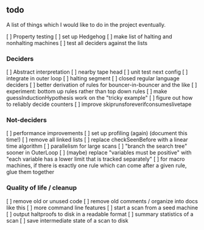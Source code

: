 ## todo 
A list of things which I would like to do in the project eventually. 

[ ] Property testing 
  [ ] set up Hedgehog 
  [ ] make list of halting and nonhalting machines 
  [ ] test all deciders against the lists 

### Deciders 
[ ] Abstract interpretation
  [ ] nearby tape head 
    [ ] unit test next config
    [ ] integrate in outer loop 
  [ ] halting segment
  [ ] closed regular language deciders
[ ] better derivation of rules for bouncer-in-bouncer and the like 
[ ] experiment: bottom up rules rather than top down rules 
[ ] make guessInductionHypothesis work on the "tricky example" 
[ ] figure out how to reliably decide counters
[ ] improve skiprunsforeverifconsumeslivetape 


### Not-deciders 
[ ] performance improvements 
  [ ] set up profiling (again) (document this time!)
  [ ] remove all linked lists
  [ ] replace checkSeenBefore with a linear time algorithm
[ ] parallelism for large scans
[ ] "branch the search tree" sooner in OuterLoop 
[ ] (maybe) replace "variables must be positive" with "each variable has a lower limit that is tracked separately"
[ ] for macro machines, if there is exactly one rule which can come after a given rule, glue them together

### Quality of life / cleanup 
[ ] remove old or unused code
[ ] remove old comments / organize into docs like this 
[ ] more command line features 
  [ ] start a scan from a seed machine 
[ ] output haltproofs to disk in a readable format
[ ] summary statistics of a scan 
[ ] save intermediate state of a scan to disk